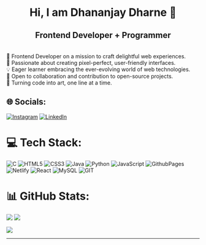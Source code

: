 # <h1 align="center">Hi, I am Dhananjay Dharne 👋 </h1>
 <h2 align="center">Frontend Developer + Programmer</h2>

<br>
🚀 Frontend Developer on a mission to craft delightful web experiences.<br>🎨 Passionate about creating pixel-perfect, user-friendly interfaces.<br>💡 Eager learner embracing the ever-evolving world of web technologies.<br>🤝 Open to collaboration and contribution to open-source projects.<br>🌟 Turning code into art, one line at a time.


## 🌐 Socials:
[![Instagram](https://img.shields.io/badge/Instagram-%23E4405F.svg?logo=Instagram&logoColor=white)](https://www.instagram.com/__dhananjay.d_/) [![LinkedIn](https://img.shields.io/badge/LinkedIn-%230077B5.svg?logo=linkedin&logoColor=white)](https://www.linkedin.com/in/dhananjay-dharne-663856235/) 

# 💻 Tech Stack:
![C](https://img.shields.io/badge/c-%2300599C.svg?style=for-the-badge&logo=c&logoColor=white) ![HTML5](https://img.shields.io/badge/html5-%23E34F26.svg?style=for-the-badge&logo=html5&logoColor=white) ![CSS3](https://img.shields.io/badge/css3-%231572B6.svg?style=for-the-badge&logo=css3&logoColor=white) ![Java](https://img.shields.io/badge/java-%23ED8B00.svg?style=for-the-badge&logo=openjdk&logoColor=white) ![Python](https://img.shields.io/badge/python-3670A0?style=for-the-badge&logo=python&logoColor=ffdd54) ![JavaScript](https://img.shields.io/badge/javascript-%23323330.svg?style=for-the-badge&logo=javascript&logoColor=%23F7DF1E) ![GithubPages](https://img.shields.io/badge/github%20pages-121013?style=for-the-badge&logo=github&logoColor=white) ![Netlify](https://img.shields.io/badge/netlify-%23000000.svg?style=for-the-badge&logo=netlify&logoColor=#00C7B7) ![React](https://img.shields.io/badge/react-%2320232a.svg?style=for-the-badge&logo=react&logoColor=%2361DAFB) ![MySQL](https://img.shields.io/badge/mysql-%2300000f.svg?style=for-the-badge&logo=mysql&logoColor=white) ![GIT](https://img.shields.io/badge/Git-fc6d26?style=for-the-badge&logo=git&logoColor=white)
# 📊 GitHub Stats:
![](https://github-readme-stats.vercel.app/api?username=Dhananjay-D&theme=radical&hide_border=true&include_all_commits=true&count_private=true)<span></span>
![](https://github-readme-streak-stats.herokuapp.com/?user=Dhananjay-D&theme=radical&hide_border=true)<br/>

![](https://github-readme-stats.vercel.app/api/top-langs/?username=Dhananjay-D&theme=radical&hide_border=true&include_all_commits=true&count_private=true&layout=compact)

---

<!-- Proudly created with GPRM ( https://gprm.itsvg.in ) -->
